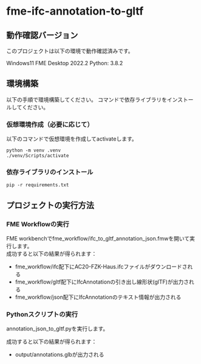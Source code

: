 # fme-ifc-annotation-to-gltf

## 動作確認バージョン

このプロジェクトは以下の環境で動作確認済みです。

Windows11
FME Desktop 2022.2
Python: 3.8.2

## 環境構築

以下の手順で環境構築してください。
コマンドで依存ライブラリをインストールしてください。

### 仮想環境作成（必要に応じて）

以下のコマンドで仮想環境を作成してactivateします。  

```terminal
python -m venv .venv
./venv/Scripts/activate
```

### 依存ライブラリのインストール

```terminal
pip -r requirements.txt
```

## プロジェクトの実行方法

### FME Workflowの実行

FME workbenchでfme_workflow/ifc_to_gltf_annotation_json.fmwを開いて実行します。  
成功すると以下の結果が得られます：

- fme_workflow/ifc配下にAC20-FZK-Haus.ifcファイルがダウンロードされる
- fme_workflow/gltf配下にIfcAnnotationの引き出し線形状(glTF)が出力される
- fme_workflow/json配下にIfcAnnotationのテキスト情報が出力される

### Pythonスクリプトの実行

annotation_json_to_gltf.pyを実行します。  

成功すると以下の結果が得られます：

- output/annotations.glbが出力される
